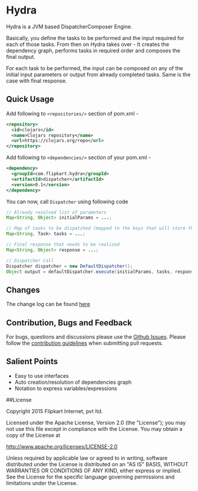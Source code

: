 # Hydra
Hydra is a JVM based DispatcherComposer Engine.

Basically, you define the tasks to be performed and the input required for each of those tasks.
From then on Hydra takes over - It creates the dependency graph, performs tasks in required
order and composes the final output.

For each task to be performed, the input can be composed on any of the initial input parameters
or output from already completed tasks. Same is the case with final response.

## Quick Usage

Add following to `<repositories/>` section of pom.xml -
```xml
<repository>
  <id>clojars</id>
  <name>Clojars repository</name>
  <url>https://clojars.org/repo</url>
</repository>
```

Add following to `<dependencies/>` section of your pom.xml -
```xml
<dependency>
  <groupId>com.flipkart.hydra</groupId>
  <artifactId>dispatcher</artifactId>
  <version>0.1</version>
</dependency>
```

You can now, call `Dispatcher` using following code
```java
// Already resolved list of parameters
Map<String, Object> initialParams = ...;

// Map of tasks to be dispatched (mapped to the keys that will store the task response)
Map<String, Task> tasks = ...;

// Final response that needs to be realized
Map<String, Object> response = ...;

// Dispatcher Call
Dispatcher dispatcher = new DefaultDispatcher();
Object output = defaultDispatcher.execute(initialParams, tasks, response);
```

## Changes

The change log can be found [here](https://github.com/flipkart-incubator/hydra/blob/master/CHANGES.md)

## Contribution, Bugs and Feedback

For bugs, questions and discussions please use the [Github Issues](https://github.com/flipkart-incubator/hydra/issues).
Please follow the [contribution guidelines](https://github.com/flipkart-incubator/hydra/blob/master/CONTRIBUTING.md) when submitting pull requests.

## Salient Points
+ Easy to use interfaces
+ Auto creation/resolution of dependencies graph
+ Notation to express variables/expressions

##License

Copyright 2015 Flipkart Internet, pvt ltd.

Licensed under the Apache License, Version 2.0 (the "License");
you may not use this file except in compliance with the License.
You may obtain a copy of the License at

http://www.apache.org/licenses/LICENSE-2.0

Unless required by applicable law or agreed to in writing, software
distributed under the License is distributed on an "AS IS" BASIS,
WITHOUT WARRANTIES OR CONDITIONS OF ANY KIND, either express or implied.
See the License for the specific language governing permissions and
limitations under the License.
